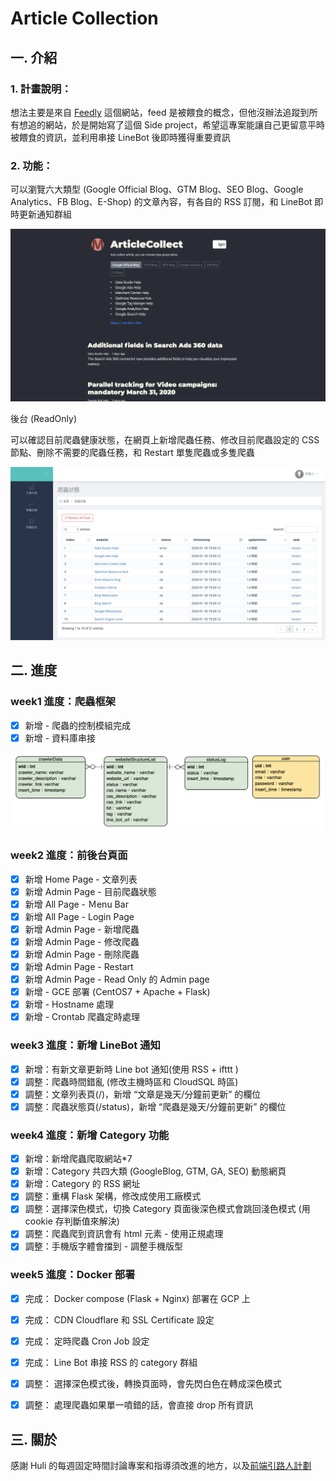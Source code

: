 # Article Collection

## 一. 介紹

### 1. 計畫說明：

想法主要是來自 [Feedly](https://feedly.com/i/welcome) 這個網站，feed 是被餵食的概念，但他沒辦法追蹤到所有想追的網站，於是開始寫了這個 Side project，希望這專案能讓自己更留意平時被餵食的資訊，並利用串接 LineBot 後即時獲得重要資訊

### 2. 功能：


可以瀏覽六大類型 (Google Official Blog、GTM Blog、SEO Blog、Google Analytics、FB Blog、E-Shop) 的文章內容，有各自的 RSS 訂閱，和 LineBot 即時更新通知群組

![image](https://github.com/hsuanchi/Website-update-notification/blob/master/img/article.png)

後台 (ReadOnly)

可以確認目前爬蟲健康狀態，在網頁上新增爬蟲任務、修改目前爬蟲設定的 CSS 節點、刪除不需要的爬蟲任務，和 Restart 單隻爬蟲或多隻爬蟲

![image](https://github.com/hsuanchi/Website-update-notification/blob/master/img/article_admin.png)

## 二. 進度

### week1 進度：爬蟲框架
- [x] 新增 - 爬蟲的控制模組完成
- [x] 新增 - 資料庫串接

![image](https://github.com/hsuanchi/Website-update-notification/blob/master/img/article_collection.png)

### week2 進度：前後台頁面
- [x] 新增 Home Page - 文章列表
- [x] 新增 Admin Page - 目前爬蟲狀態
- [x] 新增 All Page - Ｍenu Bar
- [x] 新增 All Page - Login Page
- [x] 新增 Admin Page - 新增爬蟲
- [x] 新增 Admin Page - 修改爬蟲
- [x] 新增 Admin Page - 刪除爬蟲
- [x] 新增 Admin Page - Restart
- [x] 新增 Admin Page - Read Only 的 Admin page
- [x] 新增 - GCE 部署 (CentOS7 + Apache + Flask)
- [x] 新增 - Hostname 處理
- [x] 新增 - Crontab 爬蟲定時處理
 
### week3 進度：新增 LineBot 通知
- [x] 新增：有新文章更新時 Line bot 通知(使用 RSS + ifttt )
- [x] 調整：爬蟲時間錯亂 (修改主機時區和 CloudSQL 時區)
- [x] 調整：文章列表頁(/)，新增 “文章是幾天/分鐘前更新” 的欄位
- [x] 調整：爬蟲狀態頁(/status)，新增 “爬蟲是幾天/分鐘前更新” 的欄位

### week4 進度：新增 Category 功能
- [x] 新增：新增爬蟲爬取網站*7
- [x] 新增：Category 共四大類 (GoogleBlog, GTM, GA, SEO) 動態網頁
- [x] 新增：Category 的 RSS 網址
- [x] 調整：重構 Flask 架構，修改成使用工廠模式
- [x] 調整：選擇深色模式，切換 Category 頁面後深色模式會跳回淺色模式 (用 cookie 存判斷值來解決)
- [x] 調整：爬蟲爬到資訊會有 html 元素 - 使用正規處理
- [x] 調整：手機版字體會擋到 - 調整手機版型

### week5 進度：Docker 部署
- [x] 完成： Docker compose (Flask + Nginx) 部署在 GCP 上
- [x] 完成： CDN Cloudflare 和 SSL Certificate 設定
- [x] 完成： 定時爬蟲 Cron Job 設定
- [x] 完成： Line Bot 串接 RSS 的 category 群組
- [x] 調整： 選擇深色模式後，轉換頁面時，會先閃白色在轉成深色模式
- [x] 調整： 處理爬蟲如果單一噴錯的話，會直接 drop 所有資訊


## 三. 關於

感謝 Huli 的每週固定時間討論專案和指導須改進的地方，以及[前端引路人計劃](https://medium.com/@hulitw/mentorship-program-350db93d5c9c)
